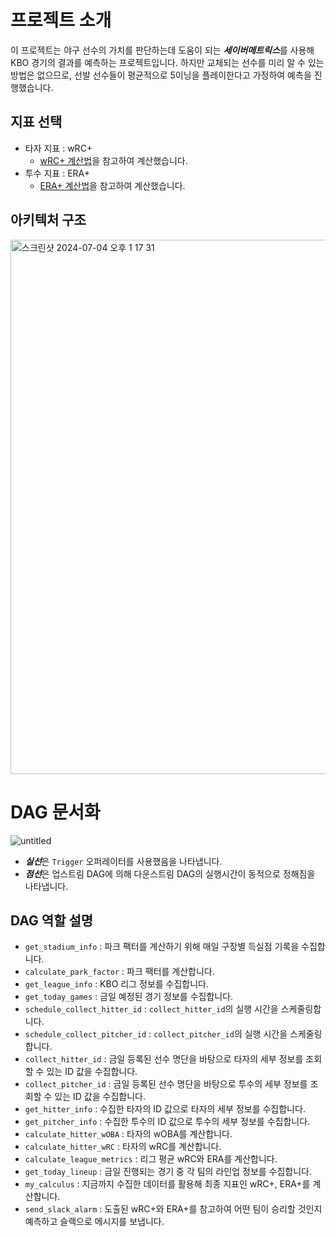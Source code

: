 # 프로젝트 소개

이 프로젝트는 야구 선수의 가치를 판단하는데 도움이 되는 ***세이버메트릭스***를 사용해 KBO 경기의 결과를 예측하는 프로젝트입니다.
하지만 교체되는 선수를 미리 알 수 있는 방법은 없으므로, 선발 선수들이 평균적으로 5이닝을 플레이한다고 가정하여 예측을 진행했습니다.

## 지표 선택
* 타자 지표 : wRC+
    * [wRC+ 계산법](https://library.fangraphs.com/offense/wrc/)을 참고하여 계산했습니다.
* 투수 지표 : ERA+
    * [ERA+ 계산법](https://namu.wiki/w/평균자책점)을 참고하여 계산했습니다.

## 아키텍처 구조
<img width="855" alt="스크린샷 2024-07-04 오후 1 17 31" src="https://github.com/zjacom/baseball_metrics/assets/112957047/6eb3d6d4-47c4-4dfb-bb6a-5967e0572d12">

# DAG 문서화
![untitled](https://github.com/zjacom/baseball_metrics/assets/112957047/671a83b8-6d24-4041-ac8b-78bd4a17ca63)

* ***실선***은 `Trigger` 오퍼레이터를 사용했음을 나타냅니다.
* ***점선***은 업스트림 DAG에 의해 다운스트림 DAG의 실행시간이 동적으로 정해짐을 나타냅니다.

## DAG 역할 설명
- `get_stadium_info` : 파크 팩터를 계산하기 위해 매일 구장별 득실점 기록을 수집합니다.
- `calculate_park_factor` : 파크 팩터를 계산합니다.
- `get_league_info` : KBO 리그 정보를 수집합니다.
- `get_today_games` : 금일 예정된 경기 정보를 수집합니다.
- `schedule_collect_hitter_id` : `collect_hitter_id`의 실행 시간을 스케줄링합니다.
- `schedule_collect_pitcher_id` : `collect_pitcher_id`의 실행 시간을 스케줄링합니다.
- `collect_hitter_id` : 금일 등록된 선수 명단을 바탕으로 타자의 세부 정보를 조회할 수 있는 ID 값을 수집합니다.
- `collect_pitcher_id` : 금일 등록된 선수 명단을 바탕으로 투수의 세부 정보를 조회할 수 있는 ID 값을 수집합니다.
- `get_hitter_info` : 수집한 타자의 ID 값으로 타자의 세부 정보를 수집합니다.
- `get_pitcher_info` : 수집한 투수의 ID 값으로 투수의 세부 정보를 수집합니다.
- `calculate_hitter_wOBA` : 타자의 wOBA를 계산합니다.
- `calculate_hitter_wRC` : 타자의 wRC를 계산합니다.
- `calculate_league_metrics` : 리그 평균 wRC와 ERA를 계산합니다.
- `get_today_lineup` : 금일 진행되는 경기 중 각 팀의 라인업 정보를 수집합니다.
- `my_calculus` : 지금까지 수집한 데이터를 활용해 최종 지표인 wRC+, ERA+를 계산합니다.
- `send_slack_alarm` : 도출된 wRC+와 ERA+를 참고하여 어떤 팀이 승리할 것인지 예측하고 슬랙으로 메시지를 보냅니다.